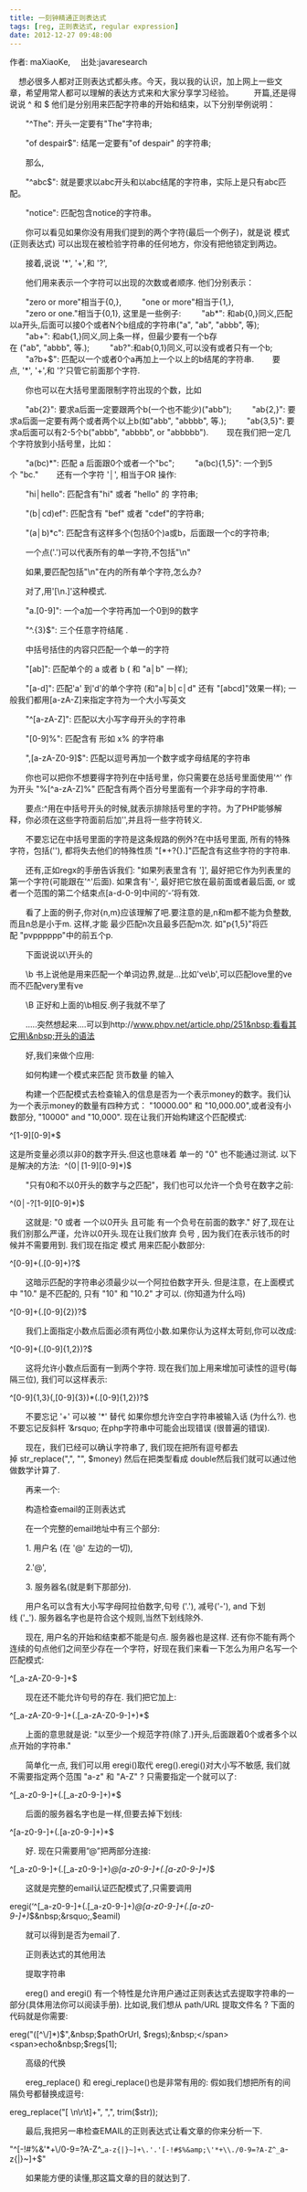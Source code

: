 ```yaml
---
title: 一刻钟精通正则表达式
tags: [reg, 正则表达式, regular expression]
date: 2012-12-27 09:48:00
---
```


<span>作者:&nbsp;maXiaoKe,&nbsp;　出处:javaresearch</span>

<span>&nbsp;&nbsp;&nbsp;&nbsp;想必很多人都对正则表达式都头疼。今天，我以我的认识，加上网上一些文章，希望用常人都可以理解的表达方式来和大家分享学习经验。&nbsp;</span>
<span>　　开篇,还是得说说&nbsp;^&nbsp;和&nbsp;$&nbsp;他们是分别用来匹配字符串的开始和结束，以下分别举例说明：</span>

<span>　　"^The":&nbsp;开头一定要有"The"字符串;</span>

<span>　　"of&nbsp;despair$":&nbsp;结尾一定要有"of&nbsp;despair"&nbsp;的字符串;</span>

<span>　　那么,</span>

<span>　　"^abc$":&nbsp;就是要求以abc开头和以abc结尾的字符串，实际上是只有abc匹配。</span>

<span>　　"notice":&nbsp;匹配包含notice的字符串。</span>

<span>　　你可以看见如果你没有用我们提到的两个字符(最后一个例子)，就是说&nbsp;模式(正则表达式)&nbsp;可以出现在被检验字符串的任何地方，你没有把他锁定到两边。</span>

<span>　　接着,说说&nbsp;'*',&nbsp;'+',和&nbsp;'?',</span>

<span>　　他们用来表示一个字符可以出现的次数或者顺序.&nbsp;他们分别表示：</span>

<span>　　"zero&nbsp;or&nbsp;more"相当于{0,},&nbsp;</span>
<span>　　"one&nbsp;or&nbsp;more"相当于{1,},&nbsp;</span>
<span>　　"zero&nbsp;or&nbsp;one."相当于{0,1},&nbsp;这里是一些例子:&nbsp;</span>
<span>　　"ab*":&nbsp;和ab{0,}同义,匹配以a开头,后面可以接0个或者N个b组成的字符串("a",&nbsp;"ab",&nbsp;"abbb",&nbsp;等);&nbsp;</span>
<span>　　"ab+":&nbsp;和ab{1,}同义,同上条一样，但最少要有一个b存在&nbsp;("ab",&nbsp;"abbb",&nbsp;等.);&nbsp;</span>
<span>　　"ab?":和ab{0,1}同义,可以没有或者只有一个b;&nbsp;</span>
<span>　　"a?b+$":&nbsp;匹配以一个或者0个a再加上一个以上的b结尾的字符串.</span>
<span>　　要点,&nbsp;'*',&nbsp;'+',和&nbsp;'?'只管它前面那个字符.</span>

<span>　　你也可以在大括号里面限制字符出现的个数，比如</span>

<span>　　"ab{2}":&nbsp;要求a后面一定要跟两个b(一个也不能少)("abb");&nbsp;</span>
<span>　　"ab{2,}":&nbsp;要求a后面一定要有两个或者两个以上b(如"abb",&nbsp;"abbbb",&nbsp;等.);&nbsp;</span>
<span>　　"ab{3,5}":&nbsp;要求a后面可以有2-5个b("abbb",&nbsp;"abbbb",&nbsp;or&nbsp;"abbbbb").</span>
<span>　　现在我们把一定几个字符放到小括号里，比如：</span>

<span>　　"a(bc)*":&nbsp;匹配&nbsp;a&nbsp;后面跟0个或者一个"bc";&nbsp;</span>
<span>　　"a(bc){1,5}":&nbsp;一个到5个&nbsp;"bc."</span>
<span>　　还有一个字符&nbsp;'│',&nbsp;相当于OR&nbsp;操作:</span>

<span>　　"hi│hello":&nbsp;匹配含有"hi"&nbsp;或者&nbsp;"hello"&nbsp;的&nbsp;字符串;</span>

<span>　　"(b│cd)ef":&nbsp;匹配含有&nbsp;"bef"&nbsp;或者&nbsp;"cdef"的字符串;</span>

<span>　　"(a│b)*c":&nbsp;匹配含有这样多个(包括0个)a或b，后面跟一个c的字符串;</span>

<span>　　一个点('.')可以代表所有的单一字符,不包括"\n"</span>

<span>　　如果,要匹配包括"\n"在内的所有单个字符,怎么办?</span>

<span>　　对了,用'[\n.]'这种模式.</span>

<span>　　"a.[0-9]":&nbsp;一个a加一个字符再加一个0到9的数字</span>

<span>　　"^.{3}$":&nbsp;三个任意字符结尾&nbsp;.</span>

<span>　　中括号括住的内容只匹配一个单一的字符</span>

<span>　　"[ab]":&nbsp;匹配单个的&nbsp;a&nbsp;或者&nbsp;b&nbsp;(&nbsp;和&nbsp;"a│b"&nbsp;一样);</span>

<span>　　"[a-d]":&nbsp;匹配'a'&nbsp;到'd'的单个字符&nbsp;(和"a│b│c│d"&nbsp;还有&nbsp;"[abcd]"效果一样);&nbsp;一般我们都用[a-zA-Z]来指定字符为一个大小写英文</span>

<span>　　"^[a-zA-Z]":&nbsp;匹配以大小写字母开头的字符串</span>

<span>　　"[0-9]%":&nbsp;匹配含有&nbsp;形如&nbsp;x%&nbsp;的字符串</span>

<span>　　",[a-zA-Z0-9]$":&nbsp;匹配以逗号再加一个数字或字母结尾的字符串</span>

<span>　　你也可以把你不想要得字符列在中括号里，你只需要在总括号里面使用'^'&nbsp;作为开头&nbsp;"%[^a-zA-Z]%"&nbsp;匹配含有两个百分号里面有一个非字母的字符串.</span>

<span>　　要点:^用在中括号开头的时候,就表示排除括号里的字符。为了PHP能够解释，你必须在这些字符面前后加'',并且将一些字符转义.</span>

<span>　　不要忘记在中括号里面的字符是这条规路的例外?在中括号里面,&nbsp;所有的特殊字符，包括(''),&nbsp;都将失去他们的特殊性质&nbsp;"[*\+?{}.]"匹配含有这些字符的字符串.</span>

<span>　　还有,正如regx的手册告诉我们:&nbsp;"如果列表里含有&nbsp;']',&nbsp;最好把它作为列表里的第一个字符(可能跟在'^'后面).&nbsp;如果含有'-',&nbsp;最好把它放在最前面或者最后面,&nbsp;or&nbsp;或者一个范围的第二个结束点[a-d-0-9]中间的&lsquo;-&rsquo;将有效.</span>

<span>　　看了上面的例子,你对{n,m}应该理解了吧.要注意的是,n和m都不能为负整数,而且n总是小于m.&nbsp;这样,才能&nbsp;最少匹配n次且最多匹配m次.&nbsp;如"p{1,5}"将匹配&nbsp;"pvpppppp"中的前五个p.</span>

<span>　　下面说说以\开头的</span>

<span>　　\b&nbsp;书上说他是用来匹配一个单词边界,就是...比如've\b',可以匹配love里的ve而不匹配very里有ve</span>

<span>　　\B&nbsp;正好和上面的\b相反.例子我就不举了</span>

<span>　　.....突然想起来....可以到http://www.phpv.net/article.php/251&nbsp;看看其它用\&nbsp;开头的语法</span>

<span>　　好,我们来做个应用:</span>

<span>　　如何构建一个模式来匹配&nbsp;货币数量&nbsp;的输入</span>

<span>　　构建一个匹配模式去检查输入的信息是否为一个表示money的数字。我们认为一个表示money的数量有四种方式：&nbsp;"10000.00"&nbsp;和&nbsp;"10,000.00",或者没有小数部分,&nbsp;"10000"&nbsp;and&nbsp;"10,000".&nbsp;现在让我们开始构建这个匹配模式:</span>

<span>^[1-9][0-9]*$&nbsp;</span>

<span>这是所变量必须以非0的数字开头.但这也意味着&nbsp;单一的&nbsp;"0"&nbsp;也不能通过测试.&nbsp;以下是解决的方法:&nbsp;</span>
<span>^(0│[1-9][0-9]*)$&nbsp;</span>

<span>　　"只有0和不以0开头的数字与之匹配"，我们也可以允许一个负号在数字之前:</span>

<span>^(0│-?[1-9][0-9]*)$&nbsp;</span>

<span>　　这就是:&nbsp;"0&nbsp;或者&nbsp;一个以0开头&nbsp;且可能&nbsp;有一个负号在前面的数字."&nbsp;好了,现在让我们别那么严谨，允许以0开头.现在让我们放弃&nbsp;负号&nbsp;,&nbsp;因为我们在表示钱币的时候并不需要用到.&nbsp;我们现在指定&nbsp;模式&nbsp;用来匹配小数部分:</span>

<span>^[0-9]+(\.[0-9]+)?$&nbsp;</span>

<span>　　这暗示匹配的字符串必须最少以一个阿拉伯数字开头.&nbsp;但是注意，在上面模式中&nbsp;"10."&nbsp;是不匹配的,&nbsp;只有&nbsp;"10"&nbsp;和&nbsp;"10.2"&nbsp;才可以.&nbsp;(你知道为什么吗)</span>

<span>^[0-9]+(\.[0-9]{2})?$&nbsp;</span>

<span>　　我们上面指定小数点后面必须有两位小数.如果你认为这样太苛刻,你可以改成:</span>

<span>^[0-9]+(\.[0-9]{1,2})?$&nbsp;</span>

<span>　　这将允许小数点后面有一到两个字符.&nbsp;现在我们加上用来增加可读性的逗号(每隔三位),&nbsp;我们可以这样表示:</span>

<span>^[0-9]{1,3}(,[0-9]{3})*(\.[0-9]{1,2})?$&nbsp;</span>

<span>　　不要忘记&nbsp;'+'&nbsp;可以被&nbsp;'*'&nbsp;替代&nbsp;如果你想允许空白字符串被输入话&nbsp;(为什么?).&nbsp;也不要忘记反斜杆&nbsp;&rsquo;\&rsquo;&nbsp;在php字符串中可能会出现错误&nbsp;(很普遍的错误).</span>

<span>　　现在，我们已经可以确认字符串了,&nbsp;我们现在把所有逗号都去掉&nbsp;str_replace(",",&nbsp;"",&nbsp;$money)&nbsp;然后在把类型看成&nbsp;double然后我们就可以通过他做数学计算了.</span>

<span>　　再来一个:</span>

<span>　　构造检查email的正则表达式</span>

<span>　　在一个完整的email地址中有三个部分:</span>

<span>　　1.&nbsp;用户名&nbsp;(在&nbsp;'@'&nbsp;左边的一切),</span>

<span>　　2.'@',</span>

<span>　　3.&nbsp;服务器名(就是剩下那部分).</span>

<span>　　用户名可以含有大小写字母阿拉伯数字,句号&nbsp;('.'),&nbsp;减号('-'),&nbsp;and&nbsp;下划线&nbsp;('_').&nbsp;服务器名字也是符合这个规则,当然下划线除外.</span>

<span>　　现在,&nbsp;用户名的开始和结束都不能是句点.&nbsp;服务器也是这样.&nbsp;还有你不能有两个连续的句点他们之间至少存在一个字符，好现在我们来看一下怎么为用户名写一个匹配模式:</span>

<span>^[_a-zA-Z0-9-]+$&nbsp;</span>

<span>　　现在还不能允许句号的存在.&nbsp;我们把它加上:</span>

<span>^[_a-zA-Z0-9-]+(\.[_a-zA-Z0-9-]+)*$&nbsp;</span>

<span>　　上面的意思就是说:&nbsp;"以至少一个规范字符(除了.)开头,后面跟着0个或者多个以点开始的字符串."</span>

<span>　　简单化一点,&nbsp;我们可以用&nbsp;eregi()取代&nbsp;ereg().eregi()对大小写不敏感,&nbsp;我们就不需要指定两个范围&nbsp;"a-z"&nbsp;和&nbsp;"A-Z"&nbsp;?&nbsp;只需要指定一个就可以了:</span>

<span>^[_a-z0-9-]+(\.[_a-z0-9-]+)*$&nbsp;</span>

<span>　　后面的服务器名字也是一样,但要去掉下划线:</span>

<span>^[a-z0-9-]+(\.[a-z0-9-]+)*$&nbsp;</span>

<span>　　好.&nbsp;现在只需要用&rdquo;@&rdquo;把两部分连接:</span>

<span>^[_a-z0-9-]+(\.[_a-z0-9-]+)*@[a-z0-9-]+(\.[a-z0-9-]+)*$&nbsp;</span>

<span>　　这就是完整的email认证匹配模式了,只需要调用</span>

<span>eregi(&lsquo;^[_a-z0-9-]+(\.[_a-z0-9-]+)*@[a-z0-9-]+(\.[a-z0-9-]+)*$&nbsp;&rsquo;,$eamil)&nbsp;</span>

<span>　　就可以得到是否为email了.</span>

<span>　　正则表达式的其他用法</span>

<span>　　提取字符串</span>

<span>　　ereg()&nbsp;and&nbsp;eregi()&nbsp;有一个特性是允许用户通过正则表达式去提取字符串的一部分(具体用法你可以阅读手册).&nbsp;比如说,我们想从&nbsp;path/URL&nbsp;提取文件名&nbsp;?&nbsp;下面的代码就是你需要:</span>

<span>ereg("([^\\/]*)$",&nbsp;$pathOrUrl,&nbsp;$regs);&nbsp;</span>
<span>echo&nbsp;$regs[1];&nbsp;</span>

<span>　　高级的代换</span>

<span>　　ereg_replace()&nbsp;和&nbsp;eregi_replace()也是非常有用的:&nbsp;假如我们想把所有的间隔负号都替换成逗号:</span>

<span>ereg_replace("[&nbsp;\n\r\t]+",&nbsp;",",&nbsp;trim($str));&nbsp;</span>

<span>　　最后,我把另一串检查EMAIL的正则表达式让看文章的你来分析一下.</span>

<span>"^[-!#$%&amp;\'*+\\./0-9=?A-Z^_`a-z{|}~]+'.'@'.'[-!#$%&amp;\'*+\\/0-9=?A-Z^_`a-z{|}~]+\.'.'[-!#$%&amp;\'*+\\./0-9=?A-Z^_`a-z{|}~]+$"&nbsp;</span>

<span>　　如果能方便的读懂,那这篇文章的目的就达到了.</span>


